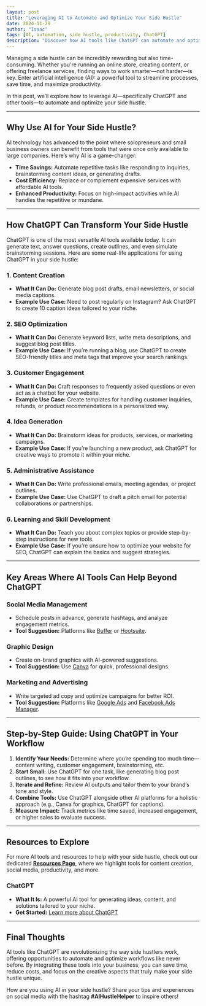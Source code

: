 ```yaml
---
layout: post
title: "Leveraging AI to Automate and Optimize Your Side Hustle"
date: 2024-11-29
author: "Isaac"
tags: [AI, automation, side hustle, productivity, ChatGPT]
description: "Discover how AI tools like ChatGPT can automate and optimize your side hustle, saving time and boosting efficiency. Explore practical applications for AI in social media, content creation, and more."
---
```


Managing a side hustle can be incredibly rewarding but also time-consuming. Whether you're running an online store, creating content, or offering freelance services, finding ways to work smarter—not harder—is key. Enter artificial intelligence (AI): a powerful tool to streamline processes, save time, and maximize productivity.

In this post, we’ll explore how to leverage AI—specifically ChatGPT and other tools—to automate and optimize your side hustle.

---

## Why Use AI for Your Side Hustle?

AI technology has advanced to the point where solopreneurs and small business owners can benefit from tools that were once only available to large companies. Here’s why AI is a game-changer:
- **Time Savings:** Automate repetitive tasks like responding to inquiries, brainstorming content ideas, or generating drafts.
- **Cost Efficiency:** Replace or complement expensive services with affordable AI tools.
- **Enhanced Productivity:** Focus on high-impact activities while AI handles the repetitive or mundane.

---

## How ChatGPT Can Transform Your Side Hustle

ChatGPT is one of the most versatile AI tools available today. It can generate text, answer questions, create outlines, and even simulate brainstorming sessions. Here are some real-life applications for using ChatGPT in your side hustle:

### 1. **Content Creation**
- **What It Can Do:** Generate blog post drafts, email newsletters, or social media captions.
- **Example Use Case:** Need to post regularly on Instagram? Ask ChatGPT to create 10 caption ideas tailored to your niche.

### 2. **SEO Optimization**
- **What It Can Do:** Generate keyword lists, write meta descriptions, and suggest blog post titles.
- **Example Use Case:** If you’re running a blog, use ChatGPT to create SEO-friendly titles and meta tags that improve your search rankings.

### 3. **Customer Engagement**
- **What It Can Do:** Craft responses to frequently asked questions or even act as a chatbot for your website.
- **Example Use Case:** Create templates for handling customer inquiries, refunds, or product recommendations in a personalized way.

### 4. **Idea Generation**
- **What It Can Do:** Brainstorm ideas for products, services, or marketing campaigns.
- **Example Use Case:** If you’re launching a new product, ask ChatGPT for creative ways to promote it within your niche.

### 5. **Administrative Assistance**
- **What It Can Do:** Write professional emails, meeting agendas, or project outlines.
- **Example Use Case:** Use ChatGPT to draft a pitch email for potential collaborations or partnerships.

### 6. **Learning and Skill Development**
- **What It Can Do:** Teach you about complex topics or provide step-by-step instructions for new tools.
- **Example Use Case:** If you’re unsure how to optimize your website for SEO, ChatGPT can explain the basics and suggest strategies.

---

## Key Areas Where AI Tools Can Help Beyond ChatGPT

### Social Media Management
- Schedule posts in advance, generate hashtags, and analyze engagement metrics.
- **Tool Suggestion:** Platforms like [Buffer](https://buffer.com) or [Hootsuite](https://hootsuite.com).

### Graphic Design
- Create on-brand graphics with AI-powered suggestions.
- **Tool Suggestion:** Use [Canva](https://www.canva.com) for quick, professional designs.

### Marketing and Advertising
- Write targeted ad copy and optimize campaigns for better ROI.
- **Tool Suggestion:** Platforms like [Google Ads](https://ads.google.com) and [Facebook Ads Manager](https://www.facebook.com/business/tools/ads-manager).

---

## Step-by-Step Guide: Using ChatGPT in Your Workflow

1. **Identify Your Needs:** Determine where you’re spending too much time—content writing, customer engagement, brainstorming, etc.
2. **Start Small:** Use ChatGPT for one task, like generating blog post outlines, to see how it fits into your workflow.
3. **Iterate and Refine:** Review AI outputs and tailor them to your brand’s tone and style.
4. **Combine Tools:** Use ChatGPT alongside other AI platforms for a holistic approach (e.g., Canva for graphics, ChatGPT for captions).
5. **Measure Impact:** Track metrics like time saved, increased engagement, or higher sales to evaluate success.

---

## Resources to Explore

For more AI tools and resources to help with your side hustle, check out our dedicated **[Resources Page](https://www.321niche.com/resources.html)**, where we highlight tools for content creation, social media, productivity, and more.

### ChatGPT
- **What It Is:** A powerful AI tool for generating ideas, content, and solutions tailored to your niche.
- **Get Started:** [Learn more about ChatGPT](https://openai.com/chatgpt)

---

## Final Thoughts

AI tools like ChatGPT are revolutionizing the way side hustlers work, offering opportunities to automate and optimize workflows like never before. By integrating these tools into your business, you can save time, reduce costs, and focus on the creative aspects that truly make your side hustle unique.

How are you using AI in your side hustle? Share your tips and experiences on social media with the hashtag **#AIHustleHelper** to inspire others!
